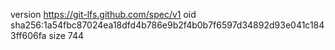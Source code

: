 version https://git-lfs.github.com/spec/v1
oid sha256:1a54fbc87024ea18dfd4b786e9b2f4b0b7f6597d34892d93e041c1843ff606fa
size 744
